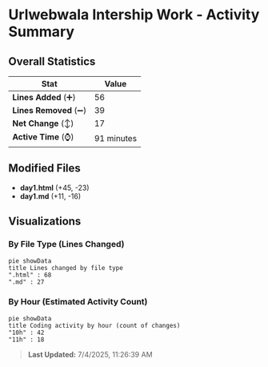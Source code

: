 # Urlwebwala Intership Work - Activity Summary 

## Overall Statistics

| Stat                   | Value                                                             |
| ---------------------- | ----------------------------------------------------------------- |
| **Lines Added** (➕)   | 56                                          |
| **Lines Removed** (➖) | 39                                        |
| **Net Change** (↕)    | 17                |
| **Active Time** (⌚)   | 91 minutes |


## Modified Files
- **day1.html** (+45, -23)
- **day1.md** (+11, -16)

## Visualizations

### By File Type (Lines Changed)

```mermaid
pie showData
title Lines changed by file type
".html" : 68
".md" : 27
```

### By Hour (Estimated Activity Count)

```mermaid
pie showData
title Coding activity by hour (count of changes)
"10h" : 42
"11h" : 18
```


> **Last Updated:** 7/4/2025, 11:26:39 AM